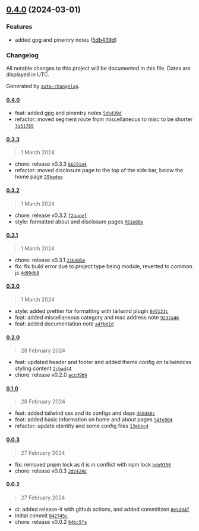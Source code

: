 

## [0.4.0](https://github.com/chof64/notes/compare/0.3.3...0.4.0) (2024-03-01)


### Features

* added gpg and pinentry notes ([5db439d](https://github.com/chof64/notes/commit/5db439d899a025b7e4cb3f6030b16ac37901c0b9))

### Changelog

All notable changes to this project will be documented in this file. Dates are displayed in UTC.

Generated by [`auto-changelog`](https://github.com/CookPete/auto-changelog).

#### [0.4.0](https://github.com/chof64/notes/compare/0.3.3...0.4.0)

- feat: added gpg and pinentry notes [`5db439d`](https://github.com/chof64/notes/commit/5db439d899a025b7e4cb3f6030b16ac37901c0b9)
- refactor: moved segment route from miscellaneous to misc to be shorter [`7a51765`](https://github.com/chof64/notes/commit/7a51765dda8869fa3a010951deb3495d9a58bebf)

#### [0.3.3](https://github.com/chof64/notes/compare/0.3.2...0.3.3)

> 1 March 2024

- chore: release v0.3.3 [`66291a4`](https://github.com/chof64/notes/commit/66291a4cc611e3ebb5e8e95d548fc499f6eefba1)
- refactor: moved disclosure page to the top of the side bar, below the home page [`29badee`](https://github.com/chof64/notes/commit/29badeee772f44932fc55b576e88f11b55058449)

#### [0.3.2](https://github.com/chof64/notes/compare/0.3.1...0.3.2)

> 1 March 2024

- chore: release v0.3.2 [`f2aacef`](https://github.com/chof64/notes/commit/f2aacef8071035ed9ff6642af99b6b193afc548f)
- style: formatted about and disclosure pages [`f61e80e`](https://github.com/chof64/notes/commit/f61e80e37168b443b7f4322cfdbf473440de63cd)

#### [0.3.1](https://github.com/chof64/notes/compare/0.3.0...0.3.1)

> 1 March 2024

- chore: release v0.3.1 [`216a05e`](https://github.com/chof64/notes/commit/216a05e0d0762d3b59578389b64b6dde5f704d29)
- fix: fix build error due to project type being module, reverted to common js [`4d99db8`](https://github.com/chof64/notes/commit/4d99db8bb846f5489b1686dcb27c794e409bd3f2)

#### [0.3.0](https://github.com/chof64/notes/compare/0.2.0...0.3.0)

> 1 March 2024

- style: added prettier for formatting with tailwind plugin [`8e5123c`](https://github.com/chof64/notes/commit/8e5123c8e7279002e50b483f6e6b60340cc729d8)
- feat: added miscellaneous category and mac address note [`9237a46`](https://github.com/chof64/notes/commit/9237a46a4369ca9adb0509aa3175a6e7d068e453)
- feat: added documentation note [`a4fbd1d`](https://github.com/chof64/notes/commit/a4fbd1d134b721e2a6982a93c80b530bdd8996de)

#### [0.2.0](https://github.com/chof64/notes/compare/0.1.0...0.2.0)

> 28 February 2024

- feat: updated header and footer and added theme.config on tailwindcss styling content [`2cbad44`](https://github.com/chof64/notes/commit/2cbad44a501a529ddaba749ccd25f8f265d8c40d)
- chore: release v0.2.0 [`accd9b9`](https://github.com/chof64/notes/commit/accd9b934c95c40b7dbbc305b9bbfaa8fe9245dc)

#### [0.1.0](https://github.com/chof64/notes/compare/0.0.3...0.1.0)

> 28 February 2024

- feat: added tailwind css and its configs and deps [`d68d48c`](https://github.com/chof64/notes/commit/d68d48cfe87c8bb70ac0615510e7a942d69e1171)
- feat: added basic information on home and about pages [`54fe904`](https://github.com/chof64/notes/commit/54fe904eb959eb115ed989a5b721c728ef4bf677)
- refactor: update identity and some config files [`13ebbc4`](https://github.com/chof64/notes/commit/13ebbc4b2818d3a03db5f527ca92936f4421bd23)

#### [0.0.3](https://github.com/chof64/notes/compare/0.0.2...0.0.3)

> 27 February 2024

- fix: removed pnpm lock as it is in conflict with npm lock [`bde9156`](https://github.com/chof64/notes/commit/bde915678fb68bff21fc1c58e479766c2c05b239)
- chore: release v0.0.3 [`2dc424c`](https://github.com/chof64/notes/commit/2dc424c32dfca66e94b3357fab09545ddda5ad59)

#### 0.0.2

> 27 February 2024

- ci: added release-it with github actions, and added commitizen [`8e5d84f`](https://github.com/chof64/notes/commit/8e5d84f54a7bcf81dc8f1db68829a95f65e5e643)
- Initial commit [`842745c`](https://github.com/chof64/notes/commit/842745c17aa62d7e90cb046d4a2be055b6248a94)
- chore: release v0.0.2 [`64bc5fa`](https://github.com/chof64/notes/commit/64bc5fa53e1456e991220b4882bf7557062f9622)
